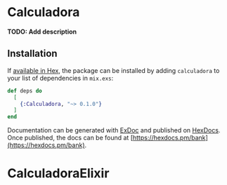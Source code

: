 # Calculadora

**TODO: Add description**

## Installation

If [available in Hex](https://hex.pm/docs/publish), the package can be installed
by adding `calculadora` to your list of dependencies in `mix.exs`:

```elixir
def deps do
  [
    {:Calculadora, "~> 0.1.0"}
  ]
end
```

Documentation can be generated with [ExDoc](https://github.com/elixir-lang/ex_doc)
and published on [HexDocs](https://hexdocs.pm). Once published, the docs can
be found at [https://hexdocs.pm/bank](https://hexdocs.pm/bank).

# CalculadoraElixir
